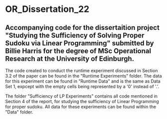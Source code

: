 # OR_Dissertation_22
## Accompanying code for the dissertaition project "Studying the Sufficiency of Solving Proper Sudoku via Linear Programming" submitted by Billie Harris for the degree of MSc Operational Research at the University of Edinburgh. 

The code created to conduct the runtime experiment discussed in Section 3.2 of the paper can be found in the "Runtime Experiments" folder. The data for this experiment can be found in "Runtime Data" and is the same as Data Set 1, expcept with the empty cells being represented by a '0' instead of '.'.

The folder "Sufficiency of LP Experiments" contains all code mentioned in Section 4 of the report, for studying the sufficiency of Linear Programming for proper sudoku. All data for these experiments can be found within the "Data" folder. 
